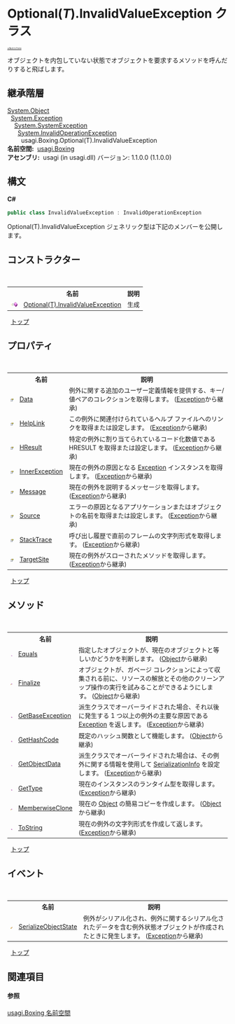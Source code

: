 # Optional(*T*).InvalidValueException クラス

<div style="font-size:30%"><a href="https://github.com/usagi/usagi.cs/blob/master/docs/Home.md">≪Back to Home</a></div> 

オブジェクトを内包していない状態でオブジェクトを要求するメソッドを呼んだりすると飛ばします。


## 継承階層
<a href="http://msdn2.microsoft.com/ja-jp/library/e5kfa45b" target="_blank">System.Object</a><br />&nbsp;&nbsp;<a href="http://msdn2.microsoft.com/ja-jp/library/c18k6c59" target="_blank">System.Exception</a><br />&nbsp;&nbsp;&nbsp;&nbsp;<a href="http://msdn2.microsoft.com/ja-jp/library/z3h75xk6" target="_blank">System.SystemException</a><br />&nbsp;&nbsp;&nbsp;&nbsp;&nbsp;&nbsp;<a href="http://msdn2.microsoft.com/ja-jp/library/2asft85a" target="_blank">System.InvalidOperationException</a><br />&nbsp;&nbsp;&nbsp;&nbsp;&nbsp;&nbsp;&nbsp;&nbsp;usagi.Boxing.Optional(T).InvalidValueException<br /><strong>名前空間:</strong>
&nbsp;<a href="N_usagi_Boxing.md">usagi.Boxing</a><br /><strong>アセンブリ:</strong>
&nbsp;usagi (in usagi.dll) バージョン: 1.1.0.0 (1.1.0.0)

## 構文

**C#**<br />
``` C#
public class InvalidValueException : InvalidOperationException
```

Optional(T).InvalidValueException ジェネリック型は下記のメンバーを公開します。


## コンストラクター
&nbsp;<table><tr><th></th><th>名前</th><th>説明</th></tr><tr><td>![Public メソッド](media/pubmethod.gif "Public メソッド")</td><td><a href="M_usagi_Boxing_Optional_1_InvalidValueException__ctor.md">Optional(T).InvalidValueException</a></td><td>
生成</td></tr></table>&nbsp;
<a href="#optional(*t*).invalidvalueexception-クラス">トップ</a>

## プロパティ
&nbsp;<table><tr><th></th><th>名前</th><th>説明</th></tr><tr><td>![Public プロパティ](media/pubproperty.gif "Public プロパティ")</td><td><a href="http://msdn2.microsoft.com/ja-jp/library/2wyfbc48" target="_blank">Data</a></td><td>
例外に関する追加のユーザー定義情報を提供する、キー/値ペアのコレクションを取得します。
 (<a href="http://msdn2.microsoft.com/ja-jp/library/c18k6c59" target="_blank">Exception</a>から継承)</td></tr><tr><td>![Public プロパティ](media/pubproperty.gif "Public プロパティ")</td><td><a href="http://msdn2.microsoft.com/ja-jp/library/71tawy4s" target="_blank">HelpLink</a></td><td>
この例外に関連付けられているヘルプ ファイルへのリンクを取得または設定します。
 (<a href="http://msdn2.microsoft.com/ja-jp/library/c18k6c59" target="_blank">Exception</a>から継承)</td></tr><tr><td>![Public プロパティ](media/pubproperty.gif "Public プロパティ")</td><td><a href="http://msdn2.microsoft.com/ja-jp/library/sh5cw61c" target="_blank">HResult</a></td><td>
特定の例外に割り当てられているコード化数値である HRESULT を取得または設定します。
 (<a href="http://msdn2.microsoft.com/ja-jp/library/c18k6c59" target="_blank">Exception</a>から継承)</td></tr><tr><td>![Public プロパティ](media/pubproperty.gif "Public プロパティ")</td><td><a href="http://msdn2.microsoft.com/ja-jp/library/902sca80" target="_blank">InnerException</a></td><td>
現在の例外の原因となる <a href="http://msdn2.microsoft.com/ja-jp/library/c18k6c59" target="_blank">Exception</a> インスタンスを取得します。
 (<a href="http://msdn2.microsoft.com/ja-jp/library/c18k6c59" target="_blank">Exception</a>から継承)</td></tr><tr><td>![Public プロパティ](media/pubproperty.gif "Public プロパティ")</td><td><a href="http://msdn2.microsoft.com/ja-jp/library/9btwf6wk" target="_blank">Message</a></td><td>
現在の例外を説明するメッセージを取得します。
 (<a href="http://msdn2.microsoft.com/ja-jp/library/c18k6c59" target="_blank">Exception</a>から継承)</td></tr><tr><td>![Public プロパティ](media/pubproperty.gif "Public プロパティ")</td><td><a href="http://msdn2.microsoft.com/ja-jp/library/85weac5w" target="_blank">Source</a></td><td>
エラーの原因となるアプリケーションまたはオブジェクトの名前を取得または設定します。
 (<a href="http://msdn2.microsoft.com/ja-jp/library/c18k6c59" target="_blank">Exception</a>から継承)</td></tr><tr><td>![Public プロパティ](media/pubproperty.gif "Public プロパティ")</td><td><a href="http://msdn2.microsoft.com/ja-jp/library/dxzhy005" target="_blank">StackTrace</a></td><td>
呼び出し履歴で直前のフレームの文字列形式を取得します。
 (<a href="http://msdn2.microsoft.com/ja-jp/library/c18k6c59" target="_blank">Exception</a>から継承)</td></tr><tr><td>![Public プロパティ](media/pubproperty.gif "Public プロパティ")</td><td><a href="http://msdn2.microsoft.com/ja-jp/library/2wchw354" target="_blank">TargetSite</a></td><td>
現在の例外がスローされたメソッドを取得します。
 (<a href="http://msdn2.microsoft.com/ja-jp/library/c18k6c59" target="_blank">Exception</a>から継承)</td></tr></table>&nbsp;
<a href="#optional(*t*).invalidvalueexception-クラス">トップ</a>

## メソッド
&nbsp;<table><tr><th></th><th>名前</th><th>説明</th></tr><tr><td>![Public メソッド](media/pubmethod.gif "Public メソッド")</td><td><a href="http://msdn2.microsoft.com/ja-jp/library/bsc2ak47" target="_blank">Equals</a></td><td>
指定したオブジェクトが、現在のオブジェクトと等しいかどうかを判断します。
 (<a href="http://msdn2.microsoft.com/ja-jp/library/e5kfa45b" target="_blank">Object</a>から継承)</td></tr><tr><td>![Protected メソッド](media/protmethod.gif "Protected メソッド")</td><td><a href="http://msdn2.microsoft.com/ja-jp/library/4k87zsw7" target="_blank">Finalize</a></td><td>
オブジェクトが、ガベージ コレクションによって収集される前に、リソースの解放とその他のクリーンアップ操作の実行を試みることができるようにします。
 (<a href="http://msdn2.microsoft.com/ja-jp/library/e5kfa45b" target="_blank">Object</a>から継承)</td></tr><tr><td>![Public メソッド](media/pubmethod.gif "Public メソッド")</td><td><a href="http://msdn2.microsoft.com/ja-jp/library/49kcee3b" target="_blank">GetBaseException</a></td><td>
派生クラスでオーバーライドされた場合、それ以後に発生する 1 つ以上の例外の主要な原因である <a href="http://msdn2.microsoft.com/ja-jp/library/c18k6c59" target="_blank">Exception</a> を返します。
 (<a href="http://msdn2.microsoft.com/ja-jp/library/c18k6c59" target="_blank">Exception</a>から継承)</td></tr><tr><td>![Public メソッド](media/pubmethod.gif "Public メソッド")</td><td><a href="http://msdn2.microsoft.com/ja-jp/library/zdee4b3y" target="_blank">GetHashCode</a></td><td>
既定のハッシュ関数として機能します。
 (<a href="http://msdn2.microsoft.com/ja-jp/library/e5kfa45b" target="_blank">Object</a>から継承)</td></tr><tr><td>![Public メソッド](media/pubmethod.gif "Public メソッド")</td><td><a href="http://msdn2.microsoft.com/ja-jp/library/fwb1489e" target="_blank">GetObjectData</a></td><td>
派生クラスでオーバーライドされた場合は、その例外に関する情報を使用して <a href="http://msdn2.microsoft.com/ja-jp/library/a9b6042e" target="_blank">SerializationInfo</a> を設定します。
 (<a href="http://msdn2.microsoft.com/ja-jp/library/c18k6c59" target="_blank">Exception</a>から継承)</td></tr><tr><td>![Public メソッド](media/pubmethod.gif "Public メソッド")</td><td><a href="http://msdn2.microsoft.com/ja-jp/library/44zb316t" target="_blank">GetType</a></td><td>
現在のインスタンスのランタイム型を取得します。
 (<a href="http://msdn2.microsoft.com/ja-jp/library/c18k6c59" target="_blank">Exception</a>から継承)</td></tr><tr><td>![Protected メソッド](media/protmethod.gif "Protected メソッド")</td><td><a href="http://msdn2.microsoft.com/ja-jp/library/57ctke0a" target="_blank">MemberwiseClone</a></td><td>
現在の <a href="http://msdn2.microsoft.com/ja-jp/library/e5kfa45b" target="_blank">Object</a> の簡易コピーを作成します。
 (<a href="http://msdn2.microsoft.com/ja-jp/library/e5kfa45b" target="_blank">Object</a>から継承)</td></tr><tr><td>![Public メソッド](media/pubmethod.gif "Public メソッド")</td><td><a href="http://msdn2.microsoft.com/ja-jp/library/es4y6f7e" target="_blank">ToString</a></td><td>
現在の例外の文字列形式を作成して返します。
 (<a href="http://msdn2.microsoft.com/ja-jp/library/c18k6c59" target="_blank">Exception</a>から継承)</td></tr></table>&nbsp;
<a href="#optional(*t*).invalidvalueexception-クラス">トップ</a>

## イベント
&nbsp;<table><tr><th></th><th>名前</th><th>説明</th></tr><tr><td>![Protected イベント](media/protevent.gif "Protected イベント")</td><td><a href="http://msdn2.microsoft.com/ja-jp/library/ee332915" target="_blank">SerializeObjectState</a></td><td>
例外がシリアル化され、例外に関するシリアル化されたデータを含む例外状態オブジェクトが作成されたときに発生します。
 (<a href="http://msdn2.microsoft.com/ja-jp/library/c18k6c59" target="_blank">Exception</a>から継承)</td></tr></table>&nbsp;
<a href="#optional(*t*).invalidvalueexception-クラス">トップ</a>

## 関連項目


#### 参照
<a href="N_usagi_Boxing.md">usagi.Boxing 名前空間</a><br />